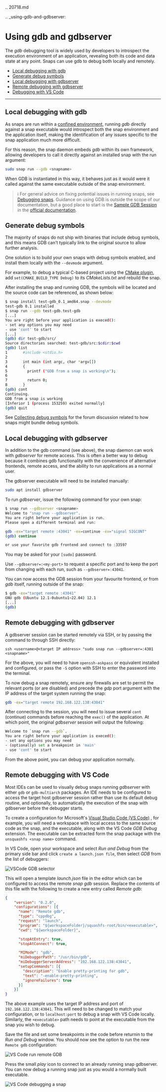 .. 20718.md

.. _using-gdb-and-gdbserver:

# Using gdb and gdbserver

The _gdb_ debugging tool is widely used by developers to introspect the execution environment of an application, revealing both its code and data state at any point. Snaps can use gdb to debug both locally and remotely.

- [Local debugging with gdb](#using-gdb-and-gdbserver-heading--gdb)
- [Generate debug symbols](#using-gdb-and-gdbserver-heading--debug-symbols)
- [Local debugging with gdbserver](#using-gdb-and-gdbserver-heading--gdbserver)
- [Remote debugging with gdbserver](#using-gdb-and-gdbserver-heading--gdbserver-remote)
- [Debugging with VS Code](#using-gdb-and-gdbserver-heading--vscode)

---

<h2 id='using-gdb-and-gdbserver-heading--gdb'>Local debugging with gdb</h2>

As snaps are run within a [confined environment](snap-confinement.md), running _gdb_ directly against a snap executable would introspect both the snap environment and the application itself, making the identification of any issues specific to the snap application much more difficult.

For this reason, the snap daemon embeds _gdb_ within its own framework, allowing developers to call it directly against an installed snap with the run argument:

```bash
sudo snap run --gdb <snapname>
```

When GDB is instantiated in this way, it behaves just as it would were it called against the same executable outside of the snap environment.

> ℹ  For general advice on fixing potential issues in running snaps, see [Debugging snaps](debugging-snaps.md). Guidance on using GDB is outside the scope of our documentation, but a good place to start is the [Sample GDB Session](https://sourceware.org/gdb/current/onlinedocs/gdb/Sample-Session.html#Sample-Session) in the [official documentation](https://sourceware.org/gdb/current/onlinedocs/gdb/).

<h2 id='using-gdb-and-gdbserver-heading--debug-symbols'>Generate debug symbols</h2>

The majority of snaps do not ship with binaries that include debug symbols, and this means GDB can't typically link to the original source to allow further analysis.

One solution is to build your own snaps with debug symbols enabled, and install them locally with the `--devmode` argument.

For example, to debug a typical C-based project using the [CMake plugin](the-cmake-plugin.md), add `set(CMAKE_BUILD_TYPE Debug)` to its _CMakeLists.txt_ and rebuild the snap.

After installing the snap and running GDB, the symbols will be located and the source code can be referenced, as shown below:

```bash
$ snap install test-gdb_0.1_amd64.snap --devmode
test-gdb 0.1 installed
$ snap run --gdb test-gdb.test-gdb
[...]
You are right before your application is execed():
- set any options you may need
- use 'cont' to start
[...]
(gdb) dir test-gdb/src/
Source directories searched: test-gdb/src:$cdir:$cwd
(gdb) list
1       #include <stdio.h>
2
3       int main (int argc, char *argv[])
4       {
5         printf ("GDB from a snap is working\n");
6
7         return 0;
8       }
(gdb) cont
Continuing.
GDB from a snap is working
[Inferior 1 (process 153259) exited normally]
(gdb) quit
```

See [Collecting debug symbols](https://snapcraft.io/docs/collecting-debug-symbols) for the forum discussion related to how snaps might bundle debug symbols.

<h2 id='using-gdb-and-gdbserver-heading--gdbserver'>Local debugging with gdbserver</h2>

In addition to the gdb command (see above), the snap daemon can work with _gdbserver_ for remote access. This is often a better way to debug because it combines gdb functionality with the convenience of alternative frontends, remote access, and the ability to run applications as a normal user.

The gdbserver executable will need to be installed manually:

```bash
sudo apt install gdbserver
```

To run _gdbserver_, issue the following command for your own snap:

```bash
$ snap run --gdbserver <snapname>
Welcome to "snap run --gdbserver".
You are right before your application is run.
Please open a different terminal and run:

gdb -ex="target remote :43041" -ex=continue -ex="signal SIGCONT"
(gdb) continue

or use your favorite gdb frontend and connect to :33597
```

You may be asked for your `[sudo]` password.

Use `--gdbserver=:<my-port>`  to request a specific port and to keep the port from changing with each run, such as `--gdbserver=:43041`.

You can now access the GDB session from your favourite frontend, or from _gdb_ itself, running outside of the snap:

```bash
$ gdb -ex="target remote :43041"
GNU gdb (Ubuntu 12.1-0ubuntu1~22.04) 12.1
[...]
(gdb)
```

<h2 id='using-gdb-and-gdbserver-heading--gdbserver-remote'>Remote debugging with gdbserver</h2>

A gdbserver session can be started remotely via SSH, or by passing the command to through SSH directly:

```
ssh <username>@<target IP address> "sudo snap run --gdbserver=:4301 <snapname>"
```

For the above, you will need to have  `openssh-askpass` or equivalent installed and configured, or pass the `-S` option with SSH to enter the password into the terminal.

To now debug a snap remotely, ensure any firewalls are set to permit the relevant ports (or are disabled) and precede the _gdp_ port argument with the IP address of the target system running the snap:

```bash
gdb -ex="target remote 192.168.122.138:43041"
```

After connecting to the session, you will need to issue several `cont` (continue) commands before reaching the `exec()` of the application. At which point, the original _gdbserver_ session will output the following:

```bash
Welcome to `snap run --gdb`.
You are right before your application is execed():
- set any options you may need
- (optionally) set a breakpoint in 'main'
- use 'cont' to start
```

From the above point, you can debug your application normally.

<h2 id='using-gdb-and-gdbserver-heading--vscode'>Remote debugging with VS Code</h2>

Most IDEs can be used to visually debug snaps running _gdbserver_ with either `gdb` or `gdb-multiarch` packages. An IDE needs to be configured to access the target host gdbserver session rather than use its default debug routine, and optionally, to automatically the execution of the snap with gdbserver before the debugger starts.

To create a configuration  for Microsoft's [Visual Studio Code (VS Code)](https://code.visualstudio.com/) , for example, you will need a workspace with local access to the same source code as the snap, and the executable, along with the VS Code _GDB Debug_ extension. The executable can be extracted form the snap package with the `unsquashfs <snap name>` command.

In VS Code, open your workspace and select _Run and Debug_ from the primary side bar and click `create a launch.json file`, then select _GDB_ from the list of debuggers:

![VSCode GDB selector](https://assets.ubuntu.com/v1/b8187da5-vscode_01.png)

This will open a template _launch.json_ file in the editor which can be configured to access the remote _snap gdb_ session. Replace the contents of this file with the following to create a new entry called _Remote gdb_:

```json
{
    "version": "0.2.0",
    "configurations": [{
      "name": "Remote gdb",
      "type": "cppdbg",
      "request": "launch",
      "program": "${workspaceFolder}/squashfs-root/bin/<executable>",
      "cwd": "${workspaceFolder}",

      "stopAtEntry": true,
      "stopAtConnect": true,

      "MIMode": "gdb",
      "miDebuggerPath": "/usr/bin/gdb",
      "miDebuggerServerAddress": "192.168.122.138:43041",
      "setupCommands": [{
        "description": "Enable pretty-printing for gdb",
        "text": "-enable-pretty-printing",
        "ignoreFailures": true
      }]
    }]
}
```

The above example uses the target IP address and port of ` 192.168.122.138:43041`. This will need to be changed to match your configuration, or to `localhost:port` to debug a snap with VS Code locally.  Similarly, the `<executable>` path needs to point at the executable from the snap you wish to debug.

Save the file and set some breakpoints in the code before returnin to the _Run and Debug_ window. You should now see the option to run the new `Remote gdb` configuration:

![VS Code run remote GDB](https://assets.ubuntu.com/v1/d9434881-vscode_02.png)

Press the small _play_ icon to connect to an already running snap gdbserver. You can now debug a running snap just as you would a normally built executable.

![VS Code debugging a snap](https://assets.ubuntu.com/v1/430a49e2-vscode_03.png)